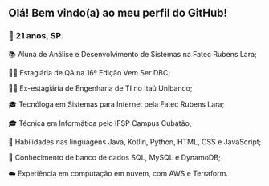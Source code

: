 <h2> Olá! Bem vindo(a) ao meu perfil do GitHub!</h2>
<h3>📍 21 anos, SP.</h3>
<p>📚 Aluna de Análise e Desenvolvimento de Sistemas na Fatec Rubens Lara;</p>
<p>👩‍💻 Estagiária de QA na 16ª Edição Vem Ser DBC;</p>
<p>👩‍💻 Ex-estagiária de Engenharia de TI no Itaú Unibanco;</p>
<p>🎓 Tecnóloga em Sistemas para Internet pela Fatec Rubens Lara;</p>
<p>🎓 Técnica em Informática pelo IFSP Campus Cubatão;</p>
<p>📖 Habilidades nas linguagens Java, Kotlin, Python, HTML, CSS e JavaScript;</p>
<p>🎲 Conhecimento de banco de dados SQL, MySQL e DynamoDB; <p>
<p>☁️ Experiência em computação em nuvem, com AWS e Terraform. </p>

